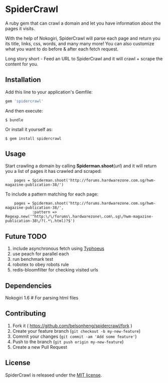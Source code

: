 # SpiderCrawl

A ruby gem that can crawl a domain and let you have information about the pages it visits. 

With the help of Nokogiri, SpiderCrawl will parse each page and return you its title, links, css, words, and many many more! You can also customize what you want to do before & after each fetch request.

Long story short - Feed an URL to SpiderCrawl and it will crawl + scrape the content for you. 

## Installation

Add this line to your application's Gemfile:

```ruby
gem 'spidercrawl'
```

And then execute:

    $ bundle

Or install it yourself as:

    $ gem install spidercrawl

## Usage

Start crawling a domain by calling __Spiderman.shoot__(*url*) and it will return you a list of pages it has crawled and scraped:

        pages = Spiderman.shoot('http://forums.hardwarezone.com.sg/hwm-magazine-publication-38/')

To include a pattern matching for each page:

        pages = Spiderman.shoot('http://forums.hardwarezone.com.sg/hwm-magazine-publication-38/',
                :pattern => Regexp.new('^http:\/\/forums\.hardwarezone\.com\.sg\/hwm-magazine-publication-38\/?(.*\.html)?$')

## Future TODO

1. include asynchronous fetch using [Typhoeus](https://github.com/typhoeus/typhoeus)
2. use peach for parallel each
3. run benchmark test
4. robotex to obey robots rule
5. redis-bloomfilter for checking visited urls

## Dependencies

Nokogiri 1.6          # For parsing html files

## Contributing

1. Fork it ( https://github.com/belsonheng/spidercrawl/fork )
2. Create your feature branch (`git checkout -b my-new-feature`)
3. Commit your changes (`git commit -am 'Add some feature'`)
4. Push to the branch (`git push origin my-new-feature`)
5. Create a new Pull Request

## License

SpiderCrawl is released under the [MIT license](https://github.com/belsonheng/spidercrawl/blob/master/LICENSE.txt).
